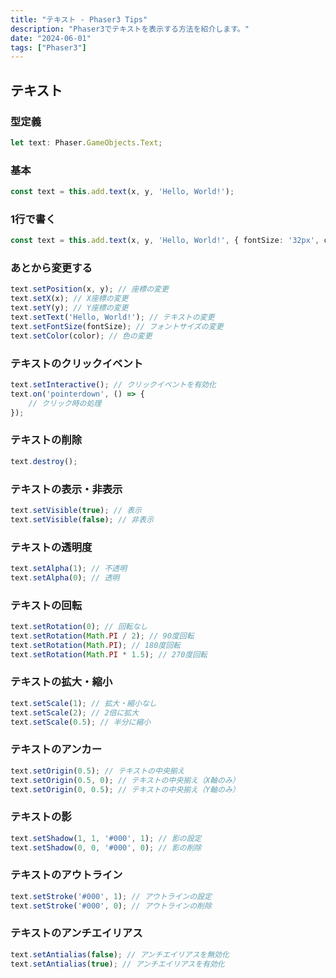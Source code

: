 ```yaml
---
title: "テキスト - Phaser3 Tips"
description: "Phaser3でテキストを表示する方法を紹介します。"
date: "2024-06-01"
tags: ["Phaser3"]
---
```


## テキスト
### 型定義
```typescript
let text: Phaser.GameObjects.Text;
```
### 基本
```typescript
const text = this.add.text(x, y, 'Hello, World!');
```
### 1行で書く
```typescript
const text = this.add.text(x, y, 'Hello, World!', { fontSize: '32px', color: '#000' });
```
### あとから変更する
```typescript
text.setPosition(x, y); // 座標の変更
text.setX(x); // X座標の変更
text.setY(y); // Y座標の変更
text.setText('Hello, World!'); // テキストの変更
text.setFontSize(fontSize); // フォントサイズの変更
text.setColor(color); // 色の変更
```
### テキストのクリックイベント
```typescript
text.setInteractive(); // クリックイベントを有効化
text.on('pointerdown', () => {
    // クリック時の処理
});
```
### テキストの削除
```typescript
text.destroy();
```
### テキストの表示・非表示
```typescript
text.setVisible(true); // 表示
text.setVisible(false); // 非表示
```
### テキストの透明度
```typescript
text.setAlpha(1); // 不透明
text.setAlpha(0); // 透明
```
### テキストの回転
```typescript
text.setRotation(0); // 回転なし
text.setRotation(Math.PI / 2); // 90度回転
text.setRotation(Math.PI); // 180度回転
text.setRotation(Math.PI * 1.5); // 270度回転
```
### テキストの拡大・縮小
```typescript
text.setScale(1); // 拡大・縮小なし
text.setScale(2); // 2倍に拡大
text.setScale(0.5); // 半分に縮小
```
### テキストのアンカー
```typescript
text.setOrigin(0.5); // テキストの中央揃え
text.setOrigin(0.5, 0); // テキストの中央揃え（X軸のみ）
text.setOrigin(0, 0.5); // テキストの中央揃え（Y軸のみ） 
```
### テキストの影
```typescript
text.setShadow(1, 1, '#000', 1); // 影の設定
text.setShadow(0, 0, '#000', 0); // 影の削除
```
### テキストのアウトライン
```typescript
text.setStroke('#000', 1); // アウトラインの設定
text.setStroke('#000', 0); // アウトラインの削除
```
### テキストのアンチエイリアス
```typescript
text.setAntialias(false); // アンチエイリアスを無効化
text.setAntialias(true); // アンチエイリアスを有効化
```